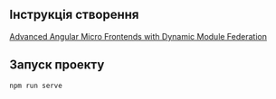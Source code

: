 ## Інструкція створення

[Advanced Angular Micro Frontends with Dynamic Module Federation](https://nx.dev/recipes/angular/dynamic-module-federation-with-angular)


## Запуск проекту

```bash
npm run serve
```
